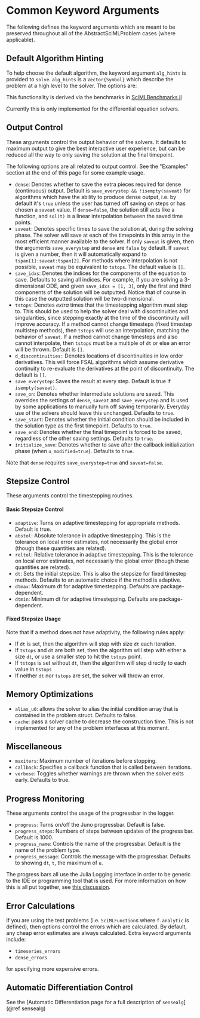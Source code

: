# Common Keyword Arguments

The following defines the keyword arguments which are meant to be preserved
throughout all of the AbstractSciMLProblem cases (where applicable).

## Default Algorithm Hinting

To help choose the default algorithm, the keyword argument `alg_hints` is
provided to `solve`. `alg_hints` is a `Vector{Symbol}` which describe the
problem at a high level to the solver. The options are:

This functionality is derived via the benchmarks in
[SciMLBenchmarks.jl](https://docs.sciml.ai/SciMLBenchmarksOutput/stable/)

Currently this is only implemented for the differential equation solvers.

## Output Control

These arguments control the output behavior of the solvers. It defaults to maximum
output to give the best interactive user experience, but can be reduced all the
way to only saving the solution at the final timepoint.

The following options are all related to output control. See the "Examples"
section at the end of this page for some example usage.

  - `dense`: Denotes whether to save the extra pieces required for dense (continuous)
    output. Default is `save_everystep && !isempty(saveat)` for algorithms which have
    the ability to produce dense output, i.e. by default it's `true` unless the user
    has turned off saving on steps or has chosen a `saveat` value. If `dense=false`,
    the solution still acts like a function, and `sol(t)` is a linear interpolation
    between the saved time points.
  - `saveat`: Denotes specific times to save the solution at, during the solving
    phase. The solver will save at each of the timepoints in this array in the
    most efficient manner available to the solver. If only `saveat` is given, then
    the arguments `save_everystep` and `dense` are `false` by default.
    If `saveat` is given a number, then it will automatically expand to
    `tspan[1]:saveat:tspan[2]`. For methods where interpolation is not possible,
    `saveat` may be equivalent to `tstops`. The default value is `[]`.
  - `save_idxs`: Denotes the indices for the components of the equation to save.
    Defaults to saving all indices. For example, if you are solving a 3-dimensional ODE,
    and given `save_idxs = [1, 3]`, only the first and third components of the
    solution will be outputted.
    Notice that of course in this case the outputted solution will be two-dimensional.
  - `tstops`: Denotes *extra* times that the timestepping algorithm must step to.
    This should be used to help the solver deal with discontinuities and
    singularities, since stepping exactly at the time of the discontinuity will
    improve accuracy. If a method cannot change timesteps (fixed timestep
    multistep methods), then `tstops` will use an interpolation,
    matching the behavior of `saveat`. If a method cannot change timesteps and
    also cannot interpolate, then `tstops` must be a multiple of `dt` or else an
    error will be thrown. Default is `[]`.
  - `d_discontinuities:` Denotes locations of discontinuities in low order derivatives.
    This will force FSAL algorithms which assume derivative continuity to re-evaluate
    the derivatives at the point of discontinuity. The default is `[]`.
  - `save_everystep`: Saves the result at every step.
    Default is true if `isempty(saveat)`.
  - `save_on`: Denotes whether intermediate solutions are saved. This overrides the
    settings of `dense`, `saveat` and `save_everystep` and is used by some applications
    to manually turn off saving temporarily. Everyday use of the solvers should leave
    this unchanged. Defaults to `true`.
  - `save_start`: Denotes whether the initial condition should be included in
    the solution type as the first timepoint. Defaults to `true`.
  - `save_end`: Denotes whether the final timepoint is forced to be saved,
    regardless of the other saving settings. Defaults to `true`.
  - `initialize_save`: Denotes whether to save after the callback initialization
    phase (when `u_modified=true`). Defaults to `true`.

Note that `dense` requires `save_everystep=true` and `saveat=false`.

## Stepsize Control

These arguments control the timestepping routines.

#### Basic Stepsize Control

  - `adaptive`: Turns on adaptive timestepping for appropriate methods. Default
    is true.
  - `abstol`: Absolute tolerance in adaptive timestepping. This is the tolerance
    on local error estimates, not necessarily the global error (though these quantities
    are related).
  - `reltol`: Relative tolerance in adaptive timestepping.  This is the tolerance
    on local error estimates, not necessarily the global error (though these quantities
    are related).
  - `dt`: Sets the initial stepsize. This is also the stepsize for fixed
    timestep methods. Defaults to an automatic choice if the method is adaptive.
  - `dtmax`: Maximum dt for adaptive timestepping. Defaults are
    package-dependent.
  - `dtmin`: Minimum dt for adaptive timestepping. Defaults are
    package-dependent.

#### Fixed Stepsize Usage

Note that if a method does not have adaptivity, the following rules apply:

  - If `dt` is set, then the algorithm will step with size `dt` each iteration.
  - If `tstops` and `dt` are both set, then the algorithm will step with either a
    size `dt`, or use a smaller step to hit the `tstops` point.
  - If `tstops` is set without `dt`, then the algorithm will step directly to
    each value in `tstops`
  - If neither `dt` nor `tstops` are set, the solver will throw an error.

## Memory Optimizations

  - `alias_u0`: allows the solver to alias the initial condition array that is contained
    in the problem struct. Defaults to false.
  - `cache`: pass a solver cache to decrease the construction time. This is not implemented
    for any of the problem interfaces at this moment.

## Miscellaneous

  - `maxiters`: Maximum number of iterations before stopping.
  - `callback`: Specifies a callback function that is called between iterations.
  - `verbose`: Toggles whether warnings are thrown when the solver exits early.
    Defaults to true.

## Progress Monitoring

These arguments control the usage of the progressbar in the logger.

  - `progress`: Turns on/off the Juno progressbar. Default is false.
  - `progress_steps`: Numbers of steps between updates of the progress bar.
    Default is 1000.
  - `progress_name`: Controls the name of the progressbar. Default is the name
    of the problem type.
  - `progress_message`: Controls the message with the progressbar. Defaults to
    showing `dt`, `t`, the maximum of `u`.

The progress bars all use the Julia Logging interface in order to be generic
to the IDE or programming tool that is used. For more information on how this
is all put together, see [this discussion](https://github.com/FedeClaudi/Term.jl/discussions/67).

## Error Calculations

If you are using the test problems (i.e. `SciMLFunction`s where `f.analytic` is
defined), then options control the errors which are calculated. By default,
any cheap error estimates are always calculated. Extra keyword arguments include:

  - `timeseries_errors`
  - `dense_errors`

for specifying more expensive errors.

## Automatic Differentiation Control

See the [Automatic Differentiation page for a full description of `sensealg`](@ref sensealg)
